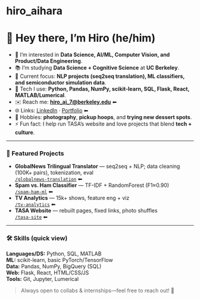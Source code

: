 # hiro_aihara
# 👋 Hey there, I’m Hiro (he/him)

- 👀 I’m interested in **Data Science, AI/ML, Computer Vision, and Product/Data Engineering**.  
- 📚 I’m studying **Data Science + Cognitive Science** at **UC Berkeley**.  
- 🔭 Current focus: **NLP projects (seq2seq translation), ML classifiers, and semiconductor simulation data**.  
- 🧰 Tech I use: **Python, Pandas, NumPy, scikit-learn, SQL, Flask, React, MATLAB/Lumerical**.  
- ✉️ Reach me: **hiro_ai_7@berkeley.edu** ⬅  
- 🌐 Links: [LinkedIn](https://www.linkedin.com/in/hiro-xiangyuan) · [Portfolio](https://github.com/seven-ai-h) ⬅  
- 🧩 Hobbies: **photography**, **pickup hoops**, and **trying new dessert spots**.  
- ⚡ Fun fact: I help run TASA’s website and love projects that blend **tech + culture**.

---

### 🔗 Featured Projects
- **GlobalNews Trilingual Translator** — seq2seq + NLP; data cleaning (100K+ pairs), tokenization, eval  
  [`/globalnews-translation`](https://github.com/seven-ai-h/globalnews-translation) ⬅
- **Spam vs. Ham Classifier** — TF-IDF + RandomForest (F1≈0.90)  
  [`/spam-ham-ml`](https://github.com/seven-ai-h/spam-ham-ml) ⬅
- **TV Analytics** — 15k+ shows, feature eng + viz  
  [`/tv-analytics`](https://github.com/seven-ai-h/tv-analytics) ⬅
- **TASA Website** — rebuilt pages, fixed links, photo shuffles  
  [`/tasa-site`](https://github.com/seven-ai-h/tasa-site) ⬅

---

### 🛠️ Skills (quick view)
**Languages/DS:** Python, SQL, MATLAB  
**ML:** scikit-learn, basic PyTorch/TensorFlow  
**Data:** Pandas, NumPy, BigQuery (SQL)  
**Web:** Flask, React, HTML/CSS/JS  
**Tools:** Git, Jupyter, Lumerical

> Always open to collabs & internships—feel free to reach out! 🚀
